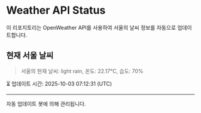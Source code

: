 
# Weather API Status

이 리포지토리는 OpenWeather API를 사용하여 서울의 날씨 정보를 자동으로 업데이트합니다.

## 현재 서울 날씨
> 서울의 현재 날씨: light rain, 온도: 22.17°C, 습도: 70%

⏳ 업데이트 시간: 2025-10-03 07:12:31 (UTC)

---
자동 업데이트 봇에 의해 관리됩니다.
